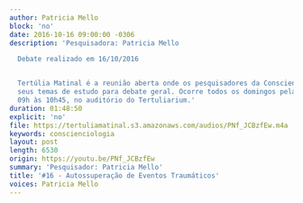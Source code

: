 ```yaml
---
author: Patricia Mello
block: 'no'
date: 2016-10-16 09:00:00 -0306
description: 'Pesquisadora: Patricia Mello

  Debate realizado em 16/10/2016


  Tertúlia Matinal é a reunião aberta onde os pesquisadores da Conscienciologia apresentam
  seus temas de estudo para debate geral. Ocorre todos os domingos pela manhã, das
  09h às 10h45, no auditório do Tertuliarium.'
duration: 01:48:50
explicit: 'no'
file: https://tertuliamatinal.s3.amazonaws.com/audios/PNf_JCBzfEw.m4a
keywords: conscienciologia
layout: post
length: 6530
origin: https://youtu.be/PNf_JCBzfEw
summary: 'Pesquisador: Patricia Mello'
title: '#16 - Autossuperação de Eventos Traumáticos'
voices: Patricia Mello
---
```

